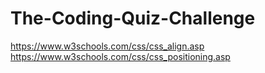 # The-Coding-Quiz-Challenge
https://www.w3schools.com/css/css_align.asp
https://www.w3schools.com/css/css_positioning.asp
